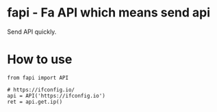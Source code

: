 # fapi - Fa API which means send api

Send API quickly.

# How to use

```
from fapi import API

# https://ifconfig.io/
api = API('https://ifconfig.io')
ret = api.get.ip()
```
